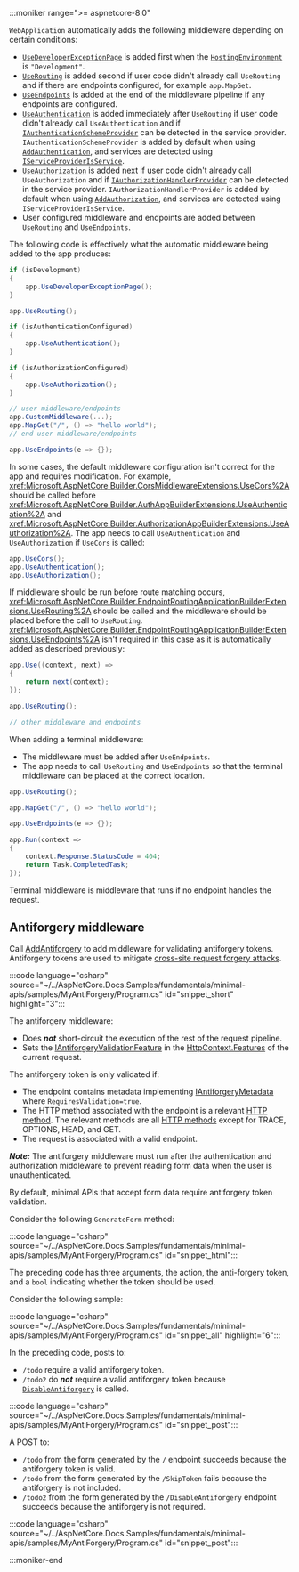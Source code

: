 :::moniker range=">= aspnetcore-8.0"

`WebApplication` automatically adds the following middleware depending on certain conditions:
* [`UseDeveloperExceptionPage`](/dotnet/api/microsoft.aspnetcore.diagnostics.developerexceptionpagemiddleware) is added first when the [`HostingEnvironment`](xref:fundamentals/environments) is `"Development"`.
* [`UseRouting`](/dotnet/api/microsoft.aspnetcore.builder.endpointroutingapplicationbuilderextensions.userouting) is added second if user code didn't already call `UseRouting` and if there are endpoints configured, for example `app.MapGet`.
* [`UseEndpoints`](/dotnet/api/microsoft.aspnetcore.builder.endpointroutingapplicationbuilderextensions.useendpoints) is added at the end of the middleware pipeline if any endpoints are configured.
* [`UseAuthentication`](/dotnet/api/microsoft.aspnetcore.builder.authappbuilderextensions.useauthentication) is added immediately after `UseRouting` if user code didn't already call `UseAuthentication` and if [`IAuthenticationSchemeProvider`](/dotnet/api/microsoft.aspnetcore.authentication.iauthenticationschemeprovider) can be detected in the service provider. `IAuthenticationSchemeProvider` is added by default when using [`AddAuthentication`](/dotnet/api/microsoft.extensions.dependencyinjection.authenticationservicecollectionextensions.addauthentication), and services are detected using [`IServiceProviderIsService`](/dotnet/api/microsoft.extensions.dependencyinjection.iserviceproviderisservice).
* [`UseAuthorization`](/dotnet/api/microsoft.aspnetcore.builder.authorizationappbuilderextensions.useauthorization) is added next if user code didn't already call `UseAuthorization` and if [`IAuthorizationHandlerProvider`](/dotnet/api/microsoft.aspnetcore.authorization.iauthorizationhandlerprovider) can be detected in the service provider. `IAuthorizationHandlerProvider` is added by default when using [`AddAuthorization`](/dotnet/api/microsoft.extensions.dependencyinjection.authenticationservicecollectionextensions.addauthentication), and services are detected using `IServiceProviderIsService`.
* User configured middleware and endpoints are added between `UseRouting` and `UseEndpoints`.

The following code is effectively what the automatic middleware being added to the app produces:

```csharp
if (isDevelopment)
{
    app.UseDeveloperExceptionPage();
}

app.UseRouting();

if (isAuthenticationConfigured)
{
    app.UseAuthentication();
}

if (isAuthorizationConfigured)
{
    app.UseAuthorization();
}

// user middleware/endpoints
app.CustomMiddleware(...);
app.MapGet("/", () => "hello world");
// end user middleware/endpoints

app.UseEndpoints(e => {});
```

In some cases, the default middleware configuration isn't correct for the app and requires modification. For example, <xref:Microsoft.AspNetCore.Builder.CorsMiddlewareExtensions.UseCors%2A> should be called before <xref:Microsoft.AspNetCore.Builder.AuthAppBuilderExtensions.UseAuthentication%2A> and <xref:Microsoft.AspNetCore.Builder.AuthorizationAppBuilderExtensions.UseAuthorization%2A>. The app needs to call `UseAuthentication` and `UseAuthorization` if `UseCors` is called:

```csharp
app.UseCors();
app.UseAuthentication();
app.UseAuthorization();
```

If middleware should be run before route matching occurs, <xref:Microsoft.AspNetCore.Builder.EndpointRoutingApplicationBuilderExtensions.UseRouting%2A> should be called and the middleware should be placed before the call to `UseRouting`. <xref:Microsoft.AspNetCore.Builder.EndpointRoutingApplicationBuilderExtensions.UseEndpoints%2A> isn't required in this case as it is automatically added as described previously:

```csharp
app.Use((context, next) =>
{
    return next(context);
});

app.UseRouting();

// other middleware and endpoints
```

When adding a terminal middleware:

* The middleware must be added after `UseEndpoints`.
* The app needs to call `UseRouting` and `UseEndpoints` so that the terminal middleware can be placed at the correct location.
```csharp
app.UseRouting();

app.MapGet("/", () => "hello world");

app.UseEndpoints(e => {});

app.Run(context =>
{
    context.Response.StatusCode = 404;
    return Task.CompletedTask;
});
```

Terminal middleware is middleware that runs if no endpoint handles the request.

## Antiforgery middleware

Call [AddAntiforgery](/dotnet/api/microsoft.extensions.dependencyinjection.antiforgeryservicecollectionextensions.addantiforgery) <!-- <xref:Microsoft.Extensions.DependencyInjection.AntiforgeryServiceCollectionExtensions.AddAntiforgery(IServiceCollection)> --> to add middleware for validating antiforgery tokens. Antiforgery tokens are used to mitigate [cross-site request forgery attacks](xref:security/anti-request-forgery).

:::code language="csharp" source="~/../AspNetCore.Docs.Samples/fundamentals/minimal-apis/samples/MyAntiForgery/Program.cs" id="snippet_short" highlight="3":::

The antiforgery middleware:

* Does ***not*** short-circuit the execution of the rest of the request pipeline.
* Sets the [IAntiforgeryValidationFeature](https://source.dot.net/#Microsoft.AspNetCore.Http.Features/IAntiforgeryValidationFeature.cs,33a7a0e106f11c6f) in the [HttpContext.Features](xref:Microsoft.AspNetCore.Http.HttpContext.Features) of the current request.

The antiforgery token is only validated if:

* The endpoint contains metadata implementing [IAntiforgeryMetadata](https://source.dot.net/#Microsoft.AspNetCore.Http.Abstractions/Metadata/IAntiforgeryMetadata.cs,5f49d4d07fc58320) where `RequiresValidation=true`.
* The HTTP method associated with the endpoint is a relevant [HTTP method](https://developer.mozilla.org/docs/Web/HTTP/Methods). The relevant methods are all [HTTP methods](https://developer.mozilla.org/docs/Web/HTTP/Methods) except for TRACE, OPTIONS, HEAD, and GET.
* The request is associated with a valid endpoint.

***Note:*** The antiforgery middleware must run after the authentication and authorization middleware to prevent reading form data when the user is unauthenticated.

By default, minimal APIs that accept form data require antiforgery token validation.

Consider the following `GenerateForm` method:

:::code language="csharp" source="~/../AspNetCore.Docs.Samples/fundamentals/minimal-apis/samples/MyAntiForgery/Program.cs" id="snippet_html":::

The preceding code has three arguments, the action, the anti-forgery token, and a `bool` indicating whether the token should be used.

Consider the following sample:

:::code language="csharp" source="~/../AspNetCore.Docs.Samples/fundamentals/minimal-apis/samples/MyAntiForgery/Program.cs" id="snippet_all" highlight="6":::

In the preceding code, posts to:

* `/todo` require a valid antiforgery token.
* `/todo2` do ***not*** require a valid antiforgery token because [`DisableAntiforgery`](https://source.dot.net/#Microsoft.AspNetCore.Routing/Builder/RoutingEndpointConventionBuilderExtensions.cs,022b9134f828d984) is called.

:::code language="csharp" source="~/../AspNetCore.Docs.Samples/fundamentals/minimal-apis/samples/MyAntiForgery/Program.cs" id="snippet_post":::

A POST to:

* `/todo` from the form generated by the `/` endpoint succeeds because the antiforgery token is valid.
* `/todo` from the form generated by the `/SkipToken` fails because the antiforgery is not included.
* `/todo2` from the form generated by the `/DisableAntiforgery` endpoint succeeds because the antiforgery is not required.

:::code language="csharp" source="~/../AspNetCore.Docs.Samples/fundamentals/minimal-apis/samples/MyAntiForgery/Program.cs" id="snippet_post":::

:::moniker-end
